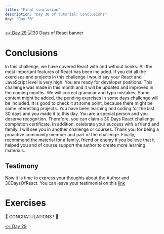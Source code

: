 ```yaml
---
title: "Final conclusion"
description: "Day 30 of tutorial: Conclusions"
day: "Day 30"
---
```



[<< Day 29](./29_explore)
![30 Days of React banner](../images/30_days_of_react_banner_day_30.jpg)

# Conclusions

In this challenge, we have covered React with and without hooks. All the most important features of React has been included. If you did all the exercises and projects in this challenge I would say your React and JavaScript level is very high. You are ready for developer positions. This challenge was made in this month and it will be updated and improved in the coming months. We will correct grammar and typo mistakes. Some content might be added, the pending exercises in some days challenge will be included. It is good to check it at some point, because there might be some interesting projects.
You have been learning and coding for the last 30 days and you made it to this day. You are a special person and you deserve recognition. Therefore, you can claim a 30 Days React challenge completion certificate. In addition, celebrate your success with a friend and family. I will see you in another challenge or courses. Thank you for being a proactive community member and part of the challenge. Finally, recommend the material for a family, friend or enemy if you believe that it helped you and of course support the author to create more learning materials.

## Testimony

Now it is time to express your thoughts about the Author and 30DaysOfReact. You can leave your testimonial on this [link](https://testimonial-vdzd.onrender.com)

# Exercises

🎉 CONGRATULATIONS ! 🎉

[<< Day 29](./29_explore)
